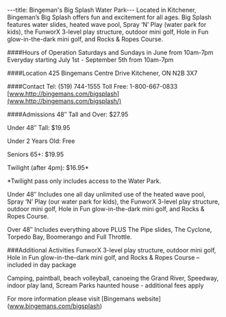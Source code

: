---title: Bingeman's Big Splash Water Park---
Located in Kitchener, Bingeman’s Big Splash offers fun and excitement for all ages. Big Splash features water slides, heated wave pool, Spray ‘N’ Play (water park for kids), the FunworX 3-level play structure, outdoor mini golf, Hole in Fun glow-in-the-dark mini golf, and Rocks & Ropes Course.

####Hours of Operation 
Saturdays and Sundays in June from 10am-7pm
Everyday starting July 1st - September 5th from 10am-7pm

####Location
425 Bingemans Centre Drive
Kitchener, ON
N2B 3X7

####Contact
Tel: (519) 744-1555
Toll Free: 1-800-667-0833 
[www.http://bingemans.com/bigsplash](www.http://bingemans.com/bigsplash/)

####Admissions
48″ Tall and Over: 	$27.95

Under 48″ Tall: 	$19.95

Under 2 Years Old: 	Free

Seniors 65+: 	$19.95

Twilight (after 4pm): 	$16.95*

*Twilight pass only includes access to the Water Park.

Under 48″
Includes one all day unlimited use of the heated wave pool, Spray ‘N’ Play (our water park for kids), the FunworX 3-level play structure, outdoor mini golf, Hole in Fun glow-in-the-dark mini golf, and Rocks & Ropes Course.

Over 48″
Includes everything above PLUS The Pipe slides, The Cyclone, Torpedo Bay, Boomerango and Full Throttle.

###Additional Activities
FunworX 3-level play structure, outdoor mini golf, Hole in Fun glow-in-the-dark mini golf, and Rocks & Ropes Course – included in day package

Camping, paintball, beach volleyball, canoeing the Grand River, Speedway, indoor play land, Scream Parks haunted house  -  additional fees apply

For more information please visit [Bingemans website] (www.bingemans.com/bigsplash)
